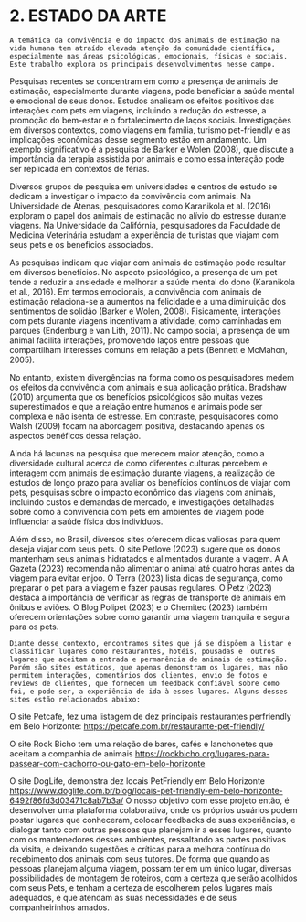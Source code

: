 # 2. ESTADO DA ARTE
	A temática da convivência e do impacto dos animais de estimação na vida humana tem atraído elevada atenção da comunidade científica, especialmente nas áreas psicológicas, emocionais, físicas e sociais. Este trabalho explora os principais desenvolvimentos nesse campo.

Pesquisas recentes se concentram em como a presença de animais de estimação, especialmente durante viagens, pode beneficiar a saúde mental e emocional de seus donos. Estudos analisam os efeitos positivos das interações com pets em viagens, incluindo a redução do estresse, a promoção do bem-estar e o fortalecimento de laços sociais. Investigações em diversos contextos, como viagens em família, turismo pet-friendly e as implicações econômicas desse segmento estão em andamento. Um exemplo significativo é a pesquisa de Barker e Wolen (2008), que discute a importância da terapia assistida por animais e como essa interação pode ser replicada em contextos de férias.

Diversos grupos de pesquisa em universidades e centros de estudo se dedicam a investigar o impacto da convivência com animais. Na Universidade de Atenas, pesquisadores como Karanikola et al. (2016) exploram o papel dos animais de estimação no alívio do estresse durante viagens. Na Universidade da Califórnia, pesquisadores da Faculdade de Medicina Veterinária estudam a experiência de turistas que viajam com seus pets e os benefícios associados.

As pesquisas indicam que viajar com animais de estimação pode resultar em diversos benefícios. No aspecto psicológico, a presença de um pet tende a reduzir a ansiedade e melhorar a saúde mental do dono (Karanikola et al., 2016). Em termos emocionais, a convivência com animais de estimação relaciona-se a aumentos na felicidade e a uma diminuição dos sentimentos de solidão (Barker e Wolen, 2008). Fisicamente, interações com pets durante viagens incentivam a atividade, como caminhadas em parques (Endenburg e van Lith, 2011). No campo social, a presença de um animal facilita interações, promovendo laços entre pessoas que compartilham interesses comuns em relação a pets (Bennett e McMahon, 2005).

No entanto, existem divergências na forma como os pesquisadores medem os efeitos da convivência com animais e sua aplicação prática. Bradshaw (2010) argumenta que os benefícios psicológicos são muitas vezes superestimados e que a relação entre humanos e animais pode ser complexa e não isenta de estresse. Em contraste, pesquisadores como Walsh (2009) focam na abordagem positiva, destacando apenas os aspectos benéficos dessa relação.

Ainda há lacunas na pesquisa que merecem maior atenção, como a diversidade cultural acerca de como diferentes culturas percebem e interagem com animais de estimação durante viagens, a realização de estudos de longo prazo para avaliar os benefícios contínuos de viajar com pets, pesquisas sobre o impacto econômico das viagens com animais, incluindo custos e demandas de mercado, e investigações detalhadas sobre como a convivência com pets em ambientes de viagem pode influenciar a saúde física dos indivíduos.

Além disso, no Brasil, diversos sites oferecem dicas valiosas para quem deseja viajar com seus pets. O site Petlove (2023) sugere que os donos mantenham seus animais hidratados e alimentados durante a viagem. A A Gazeta (2023) recomenda não alimentar o animal até quatro horas antes da viagem para evitar enjoo. O Terra (2023) lista dicas de segurança, como preparar o pet para a viagem e fazer pausas regulares. O Petz (2023) destaca a importância de verificar as regras de transporte de animais em ônibus e aviões. O Blog Polipet (2023) e o Chemitec (2023) também oferecem orientações sobre como garantir uma viagem tranquila e segura para os pets.

	Diante desse contexto, encontramos sites que já se dispõem a listar e classificar lugares como restaurantes, hotéis, pousadas e  outros lugares que aceitam a entrada e permanência de animais de estimação. Porém são sites estáticos, que apenas demonstram os lugares, mas não permitem interações, comentários dos clientes, envio de fotos e reviews de clientes, que fornecem um feedback confiável sobre como foi, e pode ser, a experiência de ida à esses lugares. Alguns desses sites estão relacionados abaixo:

 O site Petcafe, fez uma listagem de dez principais restaurantes perfriendly em Belo Horizonte:
https://petcafe.com.br/restaurante-pet-friendly/

 O site Rock Bicho tem uma relação de bares, cafés e lanchonetes que aceitam a companhia de animais
https://rockbicho.org/lugares-para-passear-com-cachorro-ou-gato-em-belo-horizonte

 O site DogLife, demonstra dez locais PetFriendly em Belo Horizonte
https://www.doglife.com.br/blog/locais-pet-friendly-em-belo-horizonte-6492f86fd3d03471c8ab7b3a/
O nosso objetivo com esse projeto então, é desenvolver uma plataforma colaborativa, onde os próprios usuários podem postar lugares que conheceram, colocar feedbacks de suas experiências, e dialogar tanto com outras pessoas que planejam ir a esses lugares, quanto com os mantenedores desses ambientes, ressaltando as partes positivas da visita, e deixando sugestões e críticas para a melhora contínua do recebimento dos animais com seus tutores. De forma que quando as pessoas planejam alguma viagem, possam ter em um único lugar, diversas possibilidades de montagem de roteiros, com a certeza que serão acolhidos com seus Pets, e tenham a certeza de escolherem pelos lugares mais adequados, e que atendam as suas necessidades e de seus companheirinhos amados.



 
